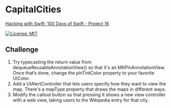 # CapitalCities

[Hacking with Swift: 100 Days of Swift - Project 16][1]

[![License: MIT](https://img.shields.io/badge/License-MIT-yellow.svg)](https://opensource.org/licenses/MIT)

## Challenge

1. Try typecasting the return value from dequeueReusableAnnotationView() so that it's an MKPinAnnotationView. Once that’s done, change the pinTintColor property to your favorite UIColor.
2. Add a UIAlertController that lets users specify how they want to view the map. There's a mapType property that draws the maps in different ways.
3. Modify the callout button so that pressing it shows a new view controller with a web view, taking users to the Wikipedia entry for that city.

[1]: https://www.hackingwithswift.com/100/60
